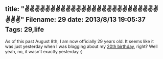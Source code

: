 title: "✌✌✌✌✌✌✌✌✌✌✌✌✌✌✌✌✌✌✌✌✌✌✌✌✌✌✌✌✌"
Filename: 29
date: 2013/8/13 19:05:37
Tags: 29,life
---
As of this past August 8th, I am now officially 29 years old. It seems like it
was just yesterday when I was blogging about my <a href="/blog/my-birthday.html">20th birthday</a>, right? 
Well yeah, no, it wasn't exactly yesterday :)

